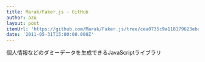```yaml
---
title: Marak/Faker.js - GitHub
author: azu
layout: post
itemUrl: 'https://github.com/Marak/Faker.js/tree/cea0735c9a118179623eba9b10df49dde7c6963b'
date: '2011-05-31T15:00:00.000Z'
---
```

個人情報などのダミーデータを生成できるJavaScriptライブラリ
